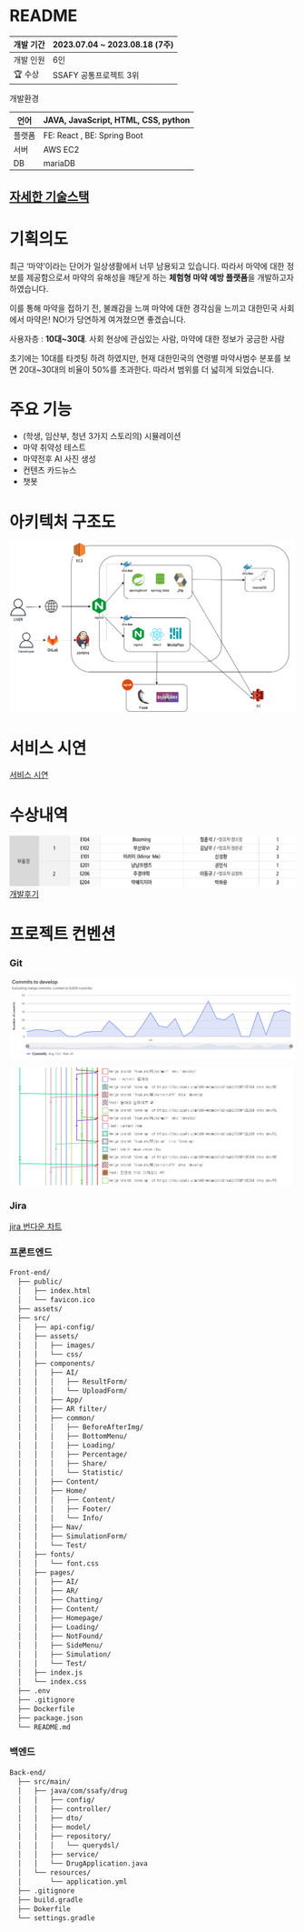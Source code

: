 # README

| 개발 기간 | 2023.07.04 ~ 2023.08.18 (7주) |
| --- | --- |
| 개발 인원 | 6인 |
| 🏆 수상 | SSAFY 공통프로젝트 3위 |

개발환경

| 언어 | JAVA, JavaScript, HTML, CSS, python |
| --- | --- |
| 플랫폼 | FE: React , BE: Spring Boot |
| 서버 | AWS EC2 |
| DB | mariaDB |

[자세한 기술스택](https://stellar-sceptre-807.notion.site/642b3d9a38e647e3b05c21ba2a6da8b2?pvs=4)
---

# 기획의도

최근 ‘마약’이라는 단어가 일상생활에서 너무 남용되고 있습니다. 따라서 마약에 대한 정보를 제공함으로서 마약의 유해성을 깨닫게 하는 **체험형 마약 예방 플랫폼**을 개발하고자 하였습니다. 

이를 통해 마약을 접하기 전, 불쾌감을 느껴 마약에 대한 경각심을 느끼고 대한민국 사회에서 마약은! NO!가 당연하게 여겨졌으면 좋겠습니다.

사용자층 : **10대~30대**. 사회 현상에 관심있는 사람, 마약에 대한 정보가 궁금한 사람

초기에는 10대를 타겟팅 하려 하였지만, 현재 대한민국의 연령별 마약사범수 분포를 보면 20대~30대의 비율이 50%를 초과한다. 따라서 범위를 더 넓히게 되었습니다.

# 주요 기능

- (학생, 임산부, 청년 3가지 스토리의) 시뮬레이션
- 마약 취약성 테스트
- 마약전후 AI 사진 생성
- 컨텐츠 카드뉴스
- 챗봇

# 아키텍처 구조도

![아키텍처.drawio.png](assets/architecture.png)

# 서비스 시연
[서비스 시연](https://stellar-sceptre-807.notion.site/39f93fb9b67140098c357de3f46f8679?pvs=4)

# 수상내역

![수상내역](assets/prize.png)
[개발후기](https://stellar-sceptre-807.notion.site/4fa44563e6754deb9a323056f2be662f?pvs=4)

# 프로젝트 컨벤션

### Git

![commit graph](assets/commit1.png)

![commit tree](assets/commit2.png)

### Jira
[jira 번다운 차트](https://stellar-sceptre-807.notion.site/598514c70c1c4defbc0db9e59cf92183?pvs=4)

### 프론트엔드

```
Front-end/
  ├── public/
  │   ├── index.html
  │   └── favicon.ico
  ├── assets/
  ├── src/
  │   ├── api-config/
  │   ├── assets/
  │   │   ├── images/
  │   │   └── css/
  │   ├── components/
  │   │   ├── AI/
  │   │   │   ├── ResultForm/
  │   │   │   └── UploadForm/
  │   │   ├── App/
  │   │   ├── AR filter/
  │   │   ├── common/
  │   │   │   ├── BeforeAfterImg/
  │   │   │   ├── BottomMenu/
  │   │   │   ├── Loading/
  │   │   │   ├── Percentage/
  │   │   │   ├── Share/
  │   │   │   └── Statistic/
  │   │   ├── Content/
  │   │   ├── Home/
  │   │   │   ├── Content/
  │   │   │   ├── Footer/
  │   │   │   └── Info/
  │   │   ├── Nav/
  │   │   ├── SimulationForm/
  │   │   └── Test/
  │   ├── fonts/
  │   │   └── font.css
  │   ├── pages/
  │   │   ├── AI/
  │   │   ├── AR/
  │   │   ├── Chatting/
  │   │   ├── Content/
  │   │   ├── Homepage/
  │   │   ├── Loading/
  │   │   ├── NotFound/
  │   │   ├── SideMenu/
  │   │   ├── Simulation/
  │   │   └── Test/
  │   ├── index.js
  │   └── index.css
  ├── .env
  ├── .gitignore
  ├── Dockerfile
  ├── package.json
  └── README.md
```

### 백엔드

```
Back-end/
  ├── src/main/
  │   ├── java/com/ssafy/drug
  │   │   ├── config/
  │   │   ├── controller/
  │   │   ├── dto/
  │   │   ├── model/
  │   │   ├── repository/
  │   │   │   └── querydsl/
  │   │   ├── service/
  │   │   └── DrugApplication.java
  │   └── resources/
  │       └── application.yml
  ├── .gitignore
  ├── build.gradle
  ├── Dokerfile
  └── settings.gradle
```